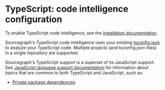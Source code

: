 # TypeScript: code intelligence configuration

To enable TypeScript code intelligence, see the [installation documentation](/extensions/language_servers/install/index.md).

Sourcegraph's TypeScript code intelligence uses your existing [tsconfig.json](http://www.typescriptlang.org/docs/handbook/tsconfig-json.html) to analyze your TypeScript code. Multiple projects (and tsconfig.json files) in a single repository are supported.

Sourcegraph's TypeScript support is a superset of its JavaScript support. See [JavaScript language support documentation](javascript.md) for information about topics that are common to both TypeScript and JavaScript, such as:

- [Private package dependencies](javascript.md#private-package-dependencies)
